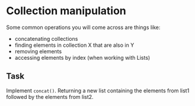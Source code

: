 # Collection manipulation

Some common operations you will come across are things like:

* concatenating collections
* finding elements in collection X that are also in Y
* removing elements
* accessing elements by index (when working with Lists)

## Task

Implement `concat()`. Returning a new list containing the elements from list1 followed by the elements from list2.